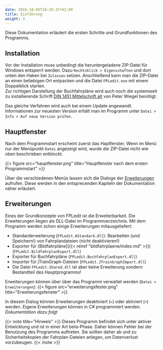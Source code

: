 ```yaml
---
date: 2016-10-05T18:29:37+02:00
title: Einführung
weight: 3
---
```


Diese Dokumentation erläutert die ersten Schritte und Grundfunktionen des Programms.

## Installation
Vor der Installation muss unbedingt die heruntergeladene ZIP-Datei für Windows entsperrt werden. Dazu `Rechtsklick > Eigenschaften` und dort unten den Haken bei `Zulassen` setzen. Anschließend kann man die ZIP-Datei an einen beliebigen Ort entpacken und die Datei `FPLedit.exe` mit einem Doppelklick starten.    
Zur richtigen Darstellung der Buchfahrpläne wird auch noch die systemweit zu installierende Schrift [DIN 1451 Mittelschrift alt](http://www.peter-wiegel.de/alteDin1451.html) von Peter Wiegel benötigt.

Das gleiche Verfahren wird auch bei einem Update angewandt. Informationen zur neuesten Version erhält man im Programm unter `Datei > Info > Auf neue Version prüfen`.

## Hauptfenster
Nach dem Programmstart erscheint zuerst das Haptfenster. Wenn im Menü nur der Menüpunkt `Datei` angezeigt wird, wurde die ZIP-Datei nicht wie oben beschrieben entblockt.

{{< figure src="hauptfenster.png" title="Hauptfenster nach dem ersten Programmstart" >}}

Über die verschiedenen Menüs lassen sich die Dialoge der [Erweiterungen](#erweiterungen) aufrufen. Diese werden in den entsprecenden Kapiteln der Dokumentation näher erläutert.

## Erweiterungen
Eines der Grundkonzepte von FPLedit ist die Erweiterbarkeit. Die Erweiterungen liegen als DLL-Datei im Programmverzeichnis. Mit dem Programm werden schon einige Erweiterungen mitausgeliefert:

* Standarderweiterung (`FPLedit.AStandard.dll`): Bearbeiten (und Speichern!) von Fahrplandateien (nicht deaktivieren!)
* Exporter für [Bildfahrpläne]({{< relref "bildfahrplaene/index.md" >}}) (`FPLedit.BildfahrplanExport.dll`)
* Exporter für Buchfahrpläne (`FPLedit.BuchfahrplanExport.dll`)
* Importer für jTrainGraph-Dateien (`FPLedit.JTrainGraphImport.dll`)
* Die Datei `FPLedit.Shared.dll` ist aber keine Erweiterung sondern Bestandteil des Hauptprogramms!

Erweiterungen können über über das Programm verwaltet werden (`Datei > Erweiterungen`):
{{< figure src="erweiterungsfester.png" title="Erweiterungsfenster" >}}

In diesem Dialog können Erweiterungen deaktiviert (`<`) oder aktiviert (`>`) werden. Eigene Erweiterungen können in C# programmiert werden. *Dokumentation dazu folgt*

{{< note title="Hinweis" >}}
Dieses Programm befindet sich unter aktiver Entwicklung und ist in einer Art beta-Phase. Daher können Fehler bei der Benutzung des Programms auftreten. Sie sollten daher ab und zu Sicherheitskopien der Fahrplan-Dateien anlegen, um Datenverlust vorzubeugen.
{{< /note >}}
